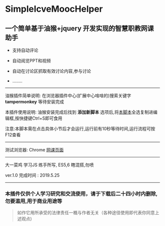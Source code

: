 # SimpleIcveMoocHelper

## 一个简单基于油猴+jquery 开发实现的智慧职教网课助手

* 支持自动评论

* 自动阅览PPT和视频

* 自动在讨论区抓取有效讨论内容,参与讨论

* ........

----
油猴插件简单说明: 在浏览器插件中心(扩展中心啥啥的)搜索关键字 **tampermonkey** 等待安装完成

本插件使用说明: 油猴安装完成后找到 **添加新脚本** 选项后,将[本脚本](https://github.com/tuChanged/SimpleIcveMoocHelper/blob/master/src/src.js)全选复制进编辑框,按快捷键Ctrl+S即可食用

注意:本脚本需在点击具体小节后才会运行,运行前有10秒等待时间,运行流程可按F12查看
     
-----

测试浏览器: Chrome  [网课页面](https://mooc.icve.com.cn/profile.html)

----

大一菜鸡 学习JS 练手所写, ES5,6 瞎混搭,勿喷

ver.1.0 完成时间 : 2019.5.25

----

### **本插件仅供个人学习研究和交流使用，请于下载后二十四小时内删除,勿要滥用,用于商业用途等**

> 如作它用所承受的法律责任一概与作者无关（各种途径使用即代表你同意上述观点)
